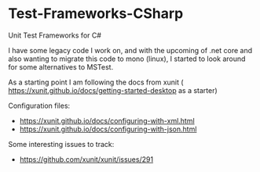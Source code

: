 # Test-Frameworks-CSharp
Unit Test Frameworks for C#

I have some legacy code I work on, and with the upcoming of .net core and also wanting to migrate this code to mono (linux), I started to look around
for some alternatives to MSTest. 

As a starting point I am following the docs from xunit ( https://xunit.github.io/docs/getting-started-desktop as a starter)

Configuration files:

* https://xunit.github.io/docs/configuring-with-xml.html
* https://xunit.github.io/docs/configuring-with-json.html

Some interesting issues to track:
* https://github.com/xunit/xunit/issues/291
